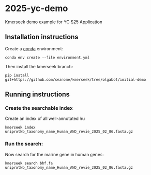 # 2025-yc-demo
Kmerseek demo example for YC S25 Application

## Installation instructions

Create a [conda](https://docs.conda.io/en/latest/) environment:

```
conda env create --file environment.yml
```

Then install the kmerseek branch:

```
pip install git+https://github.com/seanome/kmerseek/tree/olgabot/initial-demo
```


## Running instructions

### Create the searchable index

Create an index of all well-annotated hu

```
kmerseek index uniprotkb_taxonomy_name_Human_AND_revie_2025_02_06.fasta.gz
```

### Run the search:

Now search for the marine gene in human genes:

```
kmerseek search bhf.fa uniprotkb_taxonomy_name_Human_AND_revie_2025_02_06.fasta.gz
```